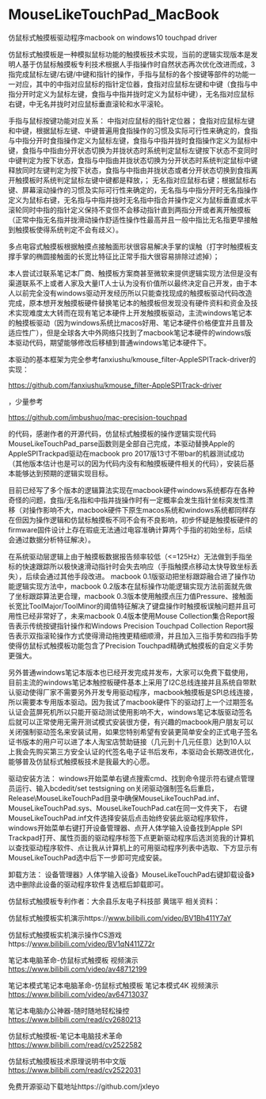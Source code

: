 # MouseLikeTouchPad_MacBook
仿鼠标式触摸板驱动程序macbook on windows10 touchpad driver

仿鼠标式触摸板是一种模拟鼠标功能的触摸板技术实现，当前的逻辑实现版本是发明人基于仿鼠标触摸板专利技术根据人手指操作时自然状态再次优化改进而成，3指完成鼠标左键/右键/中键和指针的操作，手指与鼠标的各个按键等部件的功能一一对应，其中的中指对应鼠标的指针定位器，食指对应鼠标左键和中键（食指与中指分开时定义为鼠标左键，食指与中指并拢时定义为鼠标中键），无名指对应鼠标右键，中无名并拢时对应鼠标垂直滚轮和水平滚轮。

手指与鼠标按键功能对应关系： 中指对应鼠标的指针定位器； 食指对应鼠标左键和中键，根据鼠标左键、中键普遍用食指操作的习惯及实际可行性来确定的，食指与中指分开时食指操作定义为鼠标左键，食指与中指并拢时食指操作定义为鼠标中键，食指与中指由分开状态切换为并拢状态时系统判定鼠标左键按下状态不变同时中键判定为按下状态，食指与中指由并拢状态切换为分开状态时系统判定鼠标中键释放同时左键判定为按下状态，食指与中指由并拢状态或者分开状态切换到食指离开触摸板时系统判定鼠标左键中键都是释放，； 无名指对应鼠标右键；根据鼠标右键、屏幕滚动操作的习惯及实际可行性来确定的，无名指与中指分开时无名指操作定义为鼠标右键，无名指与中指并拢时无名指中指合并操作定义为鼠标垂直或水平滚轮同时中指的指针定义保持不变但不会移动指针直到两指分开或者离开触摸板（正常中指无名指并拢滑动操作舒适性操作性最高并且一般中指比无名指更早接触到触摸板使得系统判定不会有歧义）。

多点电容式触摸板根据触摸点接触面形状很容易解决手掌的误触（打字时触摸板支撑手掌的椭圆接触面的长宽比特征比正常手指大很容易排除过滤掉）；

本人尝试过联系笔记本厂商、触摸板方案商甚至微软来提供逻辑实现方法但是没有渠道联系不上或者人家及大量IT人士认为没有价值所以最终决定自己开发，由于本人以前完全没有windows驱动开发经历所以只能查找现成的触摸板驱动代码改造完成，原本想开发触摸板硬件替换笔记本的触摸板但发现没有硬件资料和资金及技术实现难度太大转而在现有笔记本硬件上开发触摸板驱动，主流windows笔记本的触摸板驱动（因为windows系统比macos好用、笔记本硬件价格便宜并且普及适应性广），但是全球各大中外网络只找到了macbook笔记本硬件的windows版本驱动代码，期望能够修改后移植到普通windows笔记本硬件下。 

本驱动的基本框架为完全参考fanxiushu/kmouse_filter-AppleSPITrack-driver的实现：

https://github.com/fanxiushu/kmouse_filter-AppleSPITrack-driver

，少量参考

https://github.com/imbushuo/mac-precision-touchpad

的代码，感谢作者的开源代码，仿鼠标式触摸板的操作逻辑实现代码MouseLikeTouchPad_parse函数则是全部自己完成，本驱动替换Apple的AppleSPITrackpad驱动在macbook pro 2017版13寸不带bar的机器测试成功（其他版本估计也是可以的因为代码内没有和触摸板硬件相关的代码），安装后基本能够达到预期的逻辑实现目标。 

目前已经写了多个版本的逻辑算法实现在macbook硬件windows系统都存在各种奇怪的问题，食指/无名指和中指并拢操作时有一定概率会发生指针坐标突发性漂移（对操作影响不大，macbook硬件下原生macos系统和windows系统都同样存在但因为操作逻辑和仿鼠标触摸板不同不会有不良影响，初步怀疑是触摸板硬件的firmware固件设计上存在瑕疵无法通过电容准确计算两个手指的初始坐标，后续会通过数据分析特征解决）。

在系统驱动层逻辑上由于触摸板数据报告频率较低（<=125Hz）无法做到手指坐标的快速跟踪所以极快速滑动指针时会失去响应（手指触摸点移动太快导致坐标丢失），后续会通过其他手段改进。
macbook 0.1版驱动把坐标跟踪融合进了操作功能逻辑实现方法中，macbook 0.2版本在鼠标操作功能逻辑实现方法前面就先做了坐标跟踪算法更合理，macbook 0.3版本使用触摸点压力值Pressure、接触面长宽比ToolMajor/ToolMinor的阈值特征解决了键盘操作时触摸板误触问题并且可用性已经非常好了，未来macbook 0.4版本使用Mouse Collection集合Report报告表示传统按键指针操作和Windows Precision Touchpad Collection Report报告表示双指滚轮操作方式使得滑动拖拽更精细顺滑，并且加入三指手势和四指手势使得仿鼠标式触摸板功能包含了Precision Touchpad精确式触摸板的自定义手势更强大。

另外普通windows笔记本版本也已经开发完成并发布，大家可以免费下载使用，目前主流的windows笔记本触控板硬件基本上采用了I2C总线连接并且系统自带默认驱动使得厂家不需要另外开发专用驱动程序，macbook触摸板是SPI总线连接，所以需要本专用版本驱动。因为我试了macbook硬件下的驱动打上一个过期签名认证会蓝屏死机所以只能开驱动测试使用影响不大，windows笔记本版驱动签名后就可以正常使用无需开测试模式安装很方便，有兴趣的macbook用户朋友可以关闭强制驱动签名来安装试用，如果您特别希望有安装更简单安全的正式电子签名证书版本的用户可以进了本人淘宝店赞助链接（几元到十几元任意）达到10人以上我会先购买第三方安全认证的代签名电子证书后发布，本驱动会长期改进优化，能够普及仿鼠标式触摸板技术是我最大的心愿。

驱动安装方法： windows开始菜单右键点搜索cmd、找到命令提示符右键点管理员运行、输入bcdedit/set testsigning on关闭驱动强制签名后重启， Release\MouseLikeTouchPad目录中确保MouseLikeTouchPad.inf、MouseLikeTouchPad.sys、MouseLikeTouchPad.cat在同一文件夹下， 右键MouseLikeTouchPad.inf文件选择安装后点击始终安装此驱动程序软件， windows开始菜单右键打开设备管理器、点开人体学输入设备找到Apple SPI Trackpad打开、属性页面的驱动程序标签下点更新驱动程序后选浏览我的计算机以查找驱动程序软件、点让我从计算机上的可用驱动程序列表中选取、下方显示有MouseLikeTouchPad选中后下一步即可完成安装。

卸载方法： 设备管理器》人体学输入设备》MouseLikeTouchPad右键卸载设备》选中删除此设备的驱动程序软件复选框后卸载即可。

仿鼠标式触摸板专利作者：大余县乐友电子科技部 黄瑞平 相关资料： 

仿鼠标式触摸板实机演示https://www.bilibili.com/video/BV1Bh411Y7aY

仿鼠标式触摸板实机演示操作CS游戏https://www.bilibili.com/video/BV1qN411Z72r

笔记本电脑革命-仿鼠标式触摸板 视频演示 https://www.bilibili.com/video/av48712199

笔记本模式笔记本电脑革命-仿鼠标式触摸板 笔记本模式4K 视频演示 https://www.bilibili.com/video/av64713037

笔记本电脑办公神器-随时随地轻松操控 https://www.bilibili.com/read/cv2680213

仿鼠标式触摸板-笔记本电脑技术革命 https://www.bilibili.com/read/cv2522582

仿鼠标式触摸板技术原理说明书中文版 https://www.bilibili.com/read/cv2522031

免费开源驱动下载地址https://github.com/jxleyo

